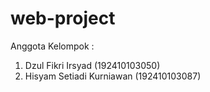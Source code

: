 # web-project

Anggota Kelompok :

1. Dzul Fikri Irsyad (192410103050)
2. Hisyam Setiadi Kurniawan (192410103087)
